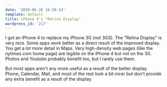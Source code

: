 ```yaml
---
date: '2010-06-26 16:58:14'
template: default
title: iPhone 4's "Retina Display"
wordpress_id: '217'
---
```


I got an iPhone 4 to replace my iPhone 3G (not 3GS).  The "Retina Display" is very nice. Some apps work better as a direct result of the improved display. You get a lot more detail in Maps.  Very high-density web pages (like the nytimes.com home page) are legible on the iPhone 4 but not on the 3G.  Photos and Youtube probably benefit too, but I rarely use them.

But most apps aren't any more useful as a result of the better display.  Phone, Calendar, Mail, and most of the rest look a bit nicer but don't provide any extra benefit as a result of the display.
